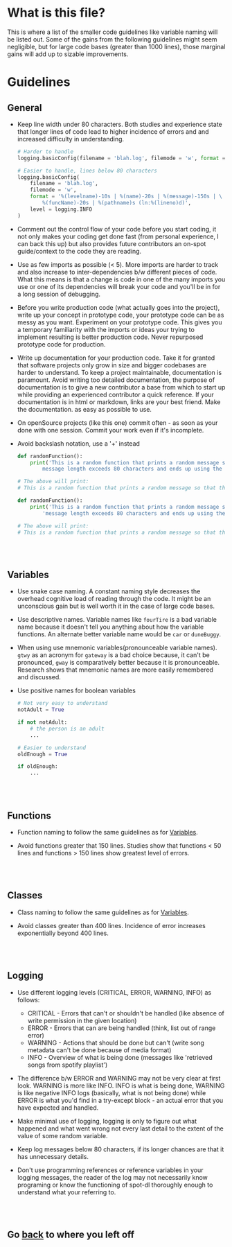# What is this file?

This is where a list of the smaller code guidelines like variable naming will
be listed out. Some of the gains from the following guidelines might seem
negligible, but for large code bases (greater than 1000 lines), those marginal
gains will add up to sizable improvements.

# Guidelines

## General

- Keep line width under 80 characters. Both studies and experience state that
longer lines of code lead to higher incidence of errors and and increased
difficulty in understanding.

    ```python
    # Harder to handle
    logging.basicConfig(filename = 'blah.log', filemode = 'w', format = '%(levelname)-10s | %(name)-20s | %(message)-150s | %(funcName)-20s | %(pathname)s (ln:%(lineno)d)', level = logging.INFO)

    # Easier to handle, lines below 80 characters
    logging.basicConfig(
        filename = 'blah.log',
        filemode = 'w',
        format = '%(levelname)-10s | %(name)-20s | %(message)-150s | \
            %(funcName)-20s | %(pathname)s (ln:%(lineno)d)',
        level = logging.INFO
    )
    ```

- Comment out the control flow of your code before you start coding, it not
only makes your coding get done fast (from personal experience, I can back this
up) but also provides future contributors an on-spot guide/context to the code
they are reading.

- Use as few imports as possible (< 5). More imports are harder to track and
also increase to inter-dependencies b/w different pieces of code. What this
means is that a change is code in one of the many imports you use or one of its
dependencies will break your code and you'll be in for a long session of
debugging.

- Before you write production code (what actually goes into the project), write
up your concept in prototype code, your prototype code can be as messy as you
want. Experiment on your prototype code. This gives you a temporary familiarity
with the imports or ideas your trying to implement resulting is better
production code. Never repurposed prototype code for production.

- Write up documentation for your production code. Take it for granted that
software projects only grow in size and bigger codebases are harder to
understand. To keep a project maintainable, documentation is paramount.
Avoid writing too detailed documentation, the purpose of documentation is to
give a new contributor a base from which to start up while providing an
experienced contributor a quick reference. If your documentation is in html or
markdown, links are your best friend. Make the documentation. as easy as
possible to use.

- On openSource projects (like this one) commit often - as soon as your done
with one session. Commit your work even if it's incomplete.

<!-- Have to break 80 character rule here to render the print output correctly
as will be seen during runtime -->

- Avoid backslash notation, use a '+' instead
    ```python
    def randomFunction():
        print('This is a random function that prints a random message so that the \
            message length exceeds 80 characters and ends up using the backslash notation')

    # The above will print:
    # This is a random function that prints a random message so that the         message length exceeds 80 characters and ends up using the backslash notation
    ```
    ```python
    def randomFunction():
        print('This is a random function that prints a random message so that the ' +
            'message length exceeds 80 characters and ends up using the backslash notation')

    # The above will print:
    # This is a random function that prints a random message so that the message length exceeds 80 characters and ends up using the backslash notation
    ```

<br><br>

## Variables

- Use snake case naming. A constant naming style decreases the overhead
cognitive load of reading through the code. It might be an unconscious gain
but is well worth it in the case of large code bases.

- Use descriptive names. Variable names like `fourTire` is a bad variable name
because it doesn't tell you anything about how the variable functions. An
alternate better variable name would be `car` or `duneBuggy`.

- When using use mnemonic variables(pronounceable variable names). `gtwy` as an
acronym for `gateway` is a bad choice because, it can't be pronounced, `gway`
is comparatively better because it is pronounceable. Research shows that
mnemonic names are more easily remembered and discussed.

- Use positive names for boolean variables
    ```python
    # Not very easy to understand
    notAdult = True

    if not notAdult:
        # the person is an adult
        ...
    ```
    ```python
    # Easier to understand
    oldEnough = True

    if oldEnough:
        ...
    ```

<br><br>

## Functions

- Function naming to follow the same guidelines as for [Variables](#Variables).

- Avoid functions greater that 150 lines. Studies show that functions < 50
lines and functions > 150 lines show greatest level of errors.

<br><br>

## Classes

- Class naming to follow the same guidelines as for [Variables](#Variables).

- Avoid classes greater than 400 lines. Incidence of error increases
exponentially beyond 400 lines.

<br><br>

## Logging

- Use different logging levels (CRITICAL, ERROR, WARNING, INFO) as follows:
    - CRITICAL - Errors that can't or shouldn't be handled (like absence of
    write permission in the given location)
    - ERROR - Errors that can are being handled (think, list out of range
    error)
    - WARNING - Actions that should be done but can't (write song metadata
    can't be done because of media format)
    - INFO - Overview of what is being done (messages like 'retrieved
    songs from spotify playlist')

- The difference b/w ERROR and WARNING may not be very clear at first look.
WARNING is more like INFO. INFO is what is being done, WARNING is like negative
INFO logs (basically, what is not being done) while ERROR is what you'd find
in a try-except block - an actual error that you have expected and handled.

- Make minimal use of logging, logging is only to figure out what happened and
what went wrong not every last detail to the extent of the value of some random
variable.

- Keep log messages below 80 characters, if its longer chances are that it has
unnecessary details.

- Don't use programming references or reference variables in your logging
messages, the reader of the log may not necessarily know programing or know the
functioning of spot-dl thoroughly enough to understand what your referring to.

<br><br>

## Go [back](../README.md#The%20requirements) to where you left off